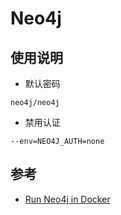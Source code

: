 # Neo4j

## 使用说明

- 默认密码
```
neo4j/neo4j
```
- 禁用认证
```
--env=NEO4J_AUTH=none
```

## 参考

- [Run Neo4j in Docker](https://neo4j.com/developer/docker-run-neo4j/)
